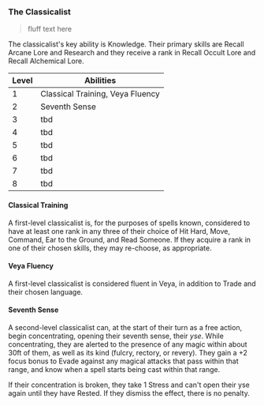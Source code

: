 ### The Classicalist

> fluff text here

The classicalist's key ability is Knowledge. Their primary skills are Recall Arcane Lore and Research and they receive a rank in Recall Occult Lore and Recall Alchemical Lore.

| Level | Abilities |
| ----- | --------- |
| 1 | Classical Training, Veya Fluency |
| 2 | Seventh Sense |
| 3 | tbd |
| 4 | tbd |
| 5 | tbd |
| 6 | tbd |
| 7 | tbd |
| 8 | tbd |

#### Classical Training
A first-level classicalist is, for the purposes of spells known, considered to have at least one rank in any three of their choice of Hit Hard, Move, Command, Ear to the Ground, and Read Someone. If they acquire a rank in one of their chosen skills, they may re-choose, as appropriate.

#### Veya Fluency
A first-level classicalist is considered fluent in Veya, in addition to Trade and their chosen language.

#### Seventh Sense

A second-level classicalist can, at the start of their turn as a free action, begin concentrating, opening their seventh sense, their _yse_. While concentrating, they are alerted to the presence of any magic within about 30ft of them, as well as its kind (fulcry, rectory, or revery). They gain a +2 focus bonus to Evade against any magical attacks that pass within that range, and know when a spell starts being cast within that range.

If their concentration is broken, they take 1 Stress and can't open their yse again until they have Rested. If they dismiss the effect, there is no penalty.
